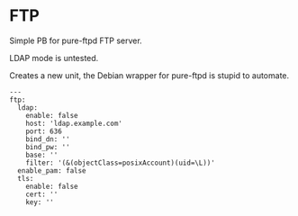 # FTP

Simple PB for pure-ftpd FTP server.

LDAP mode is untested.

Creates a new unit, the Debian wrapper for pure-ftpd is stupid to automate.

```
---
ftp:
  ldap:
    enable: false
    host: 'ldap.example.com'
    port: 636
    bind_dn: ''
    bind_pw: ''
    base: ''
    filter: '(&(objectClass=posixAccount)(uid=\L))'
  enable_pam: false
  tls:
    enable: false
    cert: ''
    key: ''
```
